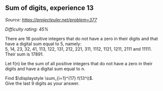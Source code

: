 Sum of digits, experience 13
----------------------------

*Source: https://projecteuler.net/problem=377*


*Difficulty rating: 45%*

There are 16 positive integers that do not have a zero in their digits
and that have a digital sum equal to 5, namely:\
 5, 14, 23, 32, 41, 113, 122, 131, 212, 221, 311, 1112, 1121, 1211, 2111
and 11111.\
 Their sum is 17891.

Let f(n) be the sum of all positive integers that do not have a zero in
their digits and have a digital sum equal to n.

Find \$\\displaystyle \\sum\_{i=1}\^{17} f(13\^i)\$.\
 Give the last 9 digits as your answer.
